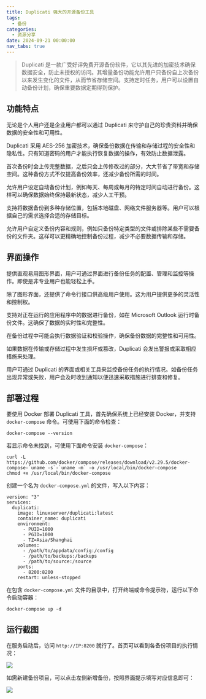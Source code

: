 ```yaml
---
title: Duplicati 强大的开源备份工具
tags:
  - 备份
categories:
  - 资源分享
date: 2024-09-21 00:00:00
nav_tabs: true
---
```


> Duplicati 是一款广受好评免费开源备份软件，它以其先进的加密技术确保数据安全，防止未授权的访问。其增量备份功能允许用户只备份自上次备份以来发生变化的文件，从而节省存储空间。支持定时任务，用户可以设置自动备份计划，确保重要数据定期得到保护。

<!-- more -->

## 功能特点

无论是个人用户还是企业用户都可以通过 Duplicati 来守护自己的珍贵资料并确保数据的安全性和可用性。

Duplicati 采用 AES-256 加密技术，确保备份数据在传输和存储过程的安全性和隐私性。只有知道密码的用户才能执行恢复数据的操作，有效防止数据泄露。

首次备份时会上传完整数据，之后只会上传修改过的部分，大大节省了带宽和存储空间。这种备份方式不仅提高备份效率，还减少备份所需的时间。

允许用户设定自动备份计划，例如每天、每周或每月的特定时间自动进行备份。这样可以确保数据始终保持最新状态，减少人工干预。

支持将数据备份到多种存储位置，包括本地磁盘、网络文件服务器等。用户可以根据自己的需求选择合适的存储目标。

允许用户自定义备份内容和规则，例如只备份特定类型的文件或排除某些不需要备份的文件夹。这样可以更精确地控制备份过程，减少不必要数据传输和存储。

## 界面操作

提供直观易用图形界面，用户可通过界面进行备份任务的配置、管理和监控等操作。即使是非专业用户也能轻松上手。

除了图形界面，还提供了命令行接口供高级用户使用。这为用户提供更多的灵活性和控制权。

支持对正在运行的应用程序中的数据进行备份，如在 Microsoft Outlook 运行时备份文件。这确保了数据的实时性和完整性。

在备份过程中可能会执行数据验证和校验操作，确保备份数据的完整性和可用性。

如果数据在传输或存储过程中发生损坏或篡改，Duplicati 会发出警报或采取相应措施来处理。

用户可通过 Duplicati 的界面或相关工具来监控备份任务的执行情况。如备份任务出现异常或失败，用户会及时收到通知以便迅速采取措施进行排查和修复。

## 部署过程

要使用 Docker 部署 Duplicati 工具，首先确保系统上已经安装 Docker，并支持 `docker-compose` 命令。可使用下面的命令检查：

```
docker-compose --version
```

若显示命令未找到，可使用下面命令安装 `docker-compose`：

```
curl -L https://github.com/docker/compose/releases/download/v2.29.5/docker-compose-`uname -s`-`uname -m` -o /usr/local/bin/docker-compose
chmod +x /usr/local/bin/docker-compose
```

创建一个名为 `docker-compose.yml` 的文件，写入以下内容：

```
version: "3"
services:
  duplicati:
    image: linuxserver/duplicati:latest
    container_name: duplicati
    environment:
      - PUID=1000
      - PGID=1000
      - TZ=Asia/Shanghai
    volumes:
      - /path/to/appdata/config:/config
      - /path/to/backups:/backups
      - /path/to/source:/source
    ports:
      - 8200:8200
    restart: unless-stopped
```

在包含 `docker-compose.yml` 文件的目录中，打开终端或命令提示符，运行以下命令启动容器：

```
docker-compose up -d
```

## 运行截图

在服务启动后，访问 `http://IP:8200` 就行了。首页可以看到各备份项目的执行情况：

![](https://cdn.dusays.com/2024/09/750-1.jpg)

如需新建备份项目，可以点击左侧新增备份，按照界面提示填写对应信息即可：

![](https://cdn.dusays.com/2024/09/750-2.jpg)